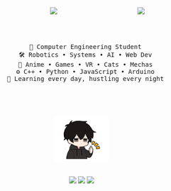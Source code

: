 <div align="center">
  <img src="https://i.imgur.com/your-cool-anime-boy.gif" width="25%" align="right" />
  <img src="https://readme-typing-svg.demolab.com?font=Fira+Code&weight=700&size=40&duration=4000&pause=1000&color=5F9EA0&center=true&vCenter=true&multiline=true&repeat=false&width=1000&height=100&lines=Hey+there!;I'm+<your_name>,+a+tech+otaku+with+code+katana+%F0%9F%95%B6%EF%B8%8F" width="70%" />
  
  <br><br>
  <pre>
  💼 Computer Engineering Student
  🛠️ Robotics • Systems • AI • Web Dev
  👾 Anime • Games • VR • Cats • Mechas
  ⚙️ C++ • Python • JavaScript • Arduino
  🧠 Learning every day, hustling every night
  </pre>
  <br><br>
  <!-- <img src="https://media.giphy.com/media/3oriO0OEd9QIDdllqo/giphy.gif" height="40" /> -->
  <img src="https://github.com/wf-rubai/wf-rubai/blob/main/inventory/Low%20Tension%20Couple%20Sticker%20GIF%20Animation.gif?raw=true" height="100" />
  <br><br>

  [![](https://img.shields.io/badge/LinkedIn-0e76a8?logo=linkedin&logoColor=white)](https://linkedin.com/in/yourprofile)
  [![](https://img.shields.io/badge/AnimeList-2e51a2?logo=MyAnimeList&logoColor=white)](https://myanimelist.net/profile/yourname)
  [![](https://img.shields.io/badge/Gaming-7289DA?logo=discord&logoColor=white)](https://discordapp.com/users/yourid)
</div>
